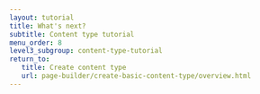 ```yaml
---
layout: tutorial
title: What's next?
subtitle: Content type tutorial
menu_order: 8
level3_subgroup: content-type-tutorial
return_to:
   title: Create content type
   url: page-builder/create-basic-content-type/overview.html
---
```

